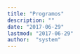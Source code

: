 ```yaml
---
title: "Programos"
description: ""
date: "2017-06-29"
lastmod: "2017-06-29"
author:  "system"
---
```




